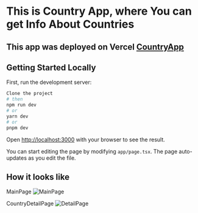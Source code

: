 # This is Country App, where You can get Info About Countries

## This app was deployed on Vercel [CountryApp](https://yt-next-countries-api-app.vercel.app/)

## Getting Started Locally

First, run the development server:

```bash
Clone the project
# then
npm run dev
# or
yarn dev
# or
pnpm dev
```

Open [http://localhost:3000](http://localhost:3000) with your browser to see the result.

You can start editing the page by modifying `app/page.tsx`. The page auto-updates as you edit the file.

## How it looks like
MainPage
![MainPage](https://github.com/ingarbi/yt_next_countries_api_app/assets/104501854/460eb85b-d8fa-4c1f-b692-8c1098ef6380)

CountryDetailPage
![DetailPage](https://github.com/ingarbi/yt_next_countries_api_app/assets/104501854/3d92ce17-3ae3-47d0-8c3c-a8f6f4343b14)